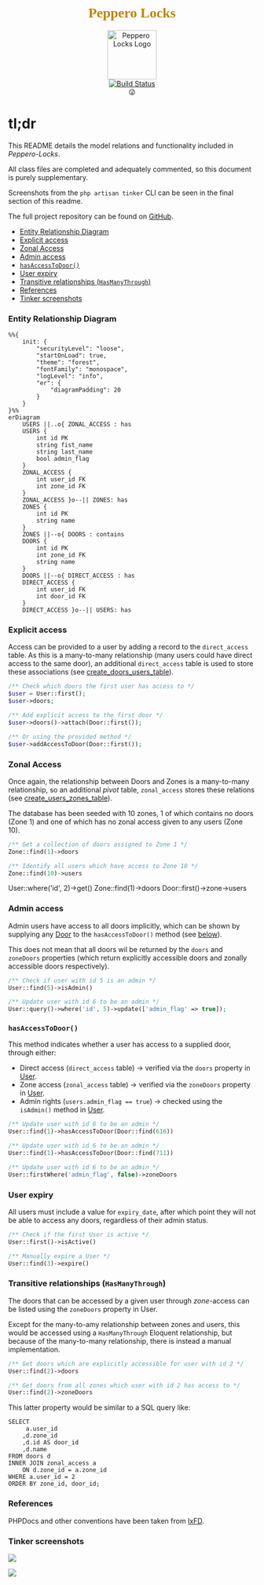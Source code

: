 <div align="center">
    <h1 align="center" style="color:darkgoldenrod; font-family: verdana;">
        Peppero Locks
    </h1>
    <div><img src="padlock" width="100" alt="Peppero Locks Logo"></div>
    <a href="https://github.com/micahdougall/peppero-locks">
        <img src="https://travis-ci.org/laravel/framework.svg" alt="Build Status">
    </a>
    <div>&#128540;</div>
</div>

# tl;dr 

This README details the model relations and functionality included in *Peppero-Locks*.

All class files are completed and adequately commented, so this document is purely supplementary.

Screenshots from the `php artisan tinker` CLI can be seen in the final section of this readme.

The full project repository can be found on [GitHub](https://github.com/micahdougall/peppero-locks).


<!-- TOC -->
* [Entity Relationship Diagram](#entity-relationship-diagram)
* [Explicit access](#explicit-access)
* [Zonal Access](#zonal-access)
* [Admin access](#admin-access)
* [`hasAccessToDoor()`](#hasaccesstodoor)
* [User expiry](#user-expiry)
* [Transitive relationships (`HasManyThrough`)](#transitive-relationships--hasmanythrough-)
* [References](#references)
* [Tinker screenshots](#tinker-screenshots)
<!-- TOC -->



[//]: # (## Entity Relationship Diagram <a name="entity-relationship-diagram"></a>)
### Entity Relationship Diagram
```mermaid
%%{
    init: {
        "securityLevel": "loose",
        "startOnLoad": true,
        "theme": "forest",
        "fontFamily": "monospace",
        "logLevel": "info",
        "er": {
            "diagramPadding": 20
        }
    }
}%%
erDiagram
    USERS ||..o{ ZONAL_ACCESS : has
    USERS {
        int id PK
        string fist_name
        string last_name
        bool admin_flag
    }
    ZONAL_ACCESS {
        int user_id FK
        int zone_id FK
    }
    ZONAL_ACCESS }o--|| ZONES: has
    ZONES {
        int id PK
        string name
    }
    ZONES ||--o{ DOORS : contains
    DOORS {
        int id PK
        int zone_id FK
        string name
    }
    DOORS ||--o{ DIRECT_ACCESS : has
    DIRECT_ACCESS {
        int user_id FK
        int door_id FK
    }
    DIRECT_ACCESS }o--|| USERS: has
```

### Explicit access

Access can be provided to a user by adding a record to the `direct_access` table. As this is a many-to-many relationship (many users could have direct access to the same door), an additional `direct_access` table is used to store these associations (see [create_doors_users_table](database/migrations/2022_10_16_173437_create_doors_users_table.php)).

```php
/** Check which doors the first user has access to */
$user = User::first();
$user->doors;

/** Add explicit access to the first door */
$user->doors()->attach(Door::first());

/** Or using the provided method */
$user->addAccessToDoor(Door::first());
```

### Zonal Access

Once again, the relationship between Doors and Zones is a many-to-many relationship, so an additional *pivot* table, `zonal_access` stores these relations (see [create_users_zones_table](database/migrations/2022_10_16_173437_create_doors_users_table.php)).

The database has been seeded with 10 zones, 1 of which contains no doors (Zone 1) and one of which has no zonal access given to any users (Zone 10).

```php
/** Get a collection of doors assigned to Zone 1 */
Zone::find(1)->doors

/** Identify all users which have access to Zone 10 */
Zone::find(10)->users
```


User::where('id', 2)->get()
Zone::find(1)->doors
Door::first()->zone->users

### Admin access

Admin users have access to all doors implicitly, which can be shown by supplying any [Door](App/Models/Door.php) to the `hasAccessToDoor()` method (see [below](#hasaccesstodoor)).

This does not mean that all doors wil be returned by the `doors` and `zoneDoors` properties (which return explicitly accessible doors and zonally accessible doors respectively).

```php
/** Check if user with id 5 is an admin */
User::find(5)->isAdmin()

/** Update user with id 6 to be an admin */
User::query()->where('id', 5)->update(['admin_flag' => true]);
```


### `hasAccessToDoor()`

This method indicates whether a user has access to a supplied door, through either:
- Direct access (`direct_access` table) &#8594; verified via the `doors` property in [User](App/Models/User.php).
- Zone access (`zonal_access` table) &#8594; verified via the `zoneDoors` property in [User](App/Models/User.php).
- Admin rights (`users.admin_flag == true`) &#8594; checked using the `isAdmin()` method in [User](App/Models/User.php).


```php
/** Update user with id 6 to be an admin */
User::find(1)->hasAccessToDoor(Door::find(616))

/** Update user with id 6 to be an admin */
User::find(1)->hasAccessToDoor(Door::find(711))

/** Update user with id 6 to be an admin */
User::firstWhere('admin_flag', false)->zoneDoors
```

### User expiry

All users must include a value for `expiry_date`, after which point they will not be able to access any doors, regardless of their admin status.

```php
/** Check if the first User is active */
User::first()->isActive()

/** Manually expire a User */
User::find(3)->expire()
```

### Transitive relationships (`HasManyThrough`)

The doors that can be accessed by a given user through *zone*-access can be listed using the `zoneDoors` property in User.

Except for the many-to-amy relationship between zones and users, this would be accessed using a `HasManyThrough` Eloquent relationship, but because of the many-to-many relationship, there is instead a manual implementation.

```php
/** Get doors which are explicitly accessible for user with id 2 */
User::find(2)->doors

/** Get doors from all zones which user with id 2 has access to */
User::find(2)->zoneDoors
```

This latter property would be similar to a SQL query like:

```MySQL
SELECT
     a.user_id
    ,d.zone_id
    ,d.id AS door_id
    ,d.name
FROM doors d
INNER JOIN zonal_access a
    ON d.zone_id = a.zone_id
WHERE a.user_id = 2
ORDER BY zone_id, door_id;
```

### References

PHPDocs and other conventions have been taken from [IxFD](https://handbook.interaction-design.org/development/library/back-end/conventions--php.html#docblocks).

### Tinker screenshots

![](user_doors.png)

![](user_zonedoors.png)
